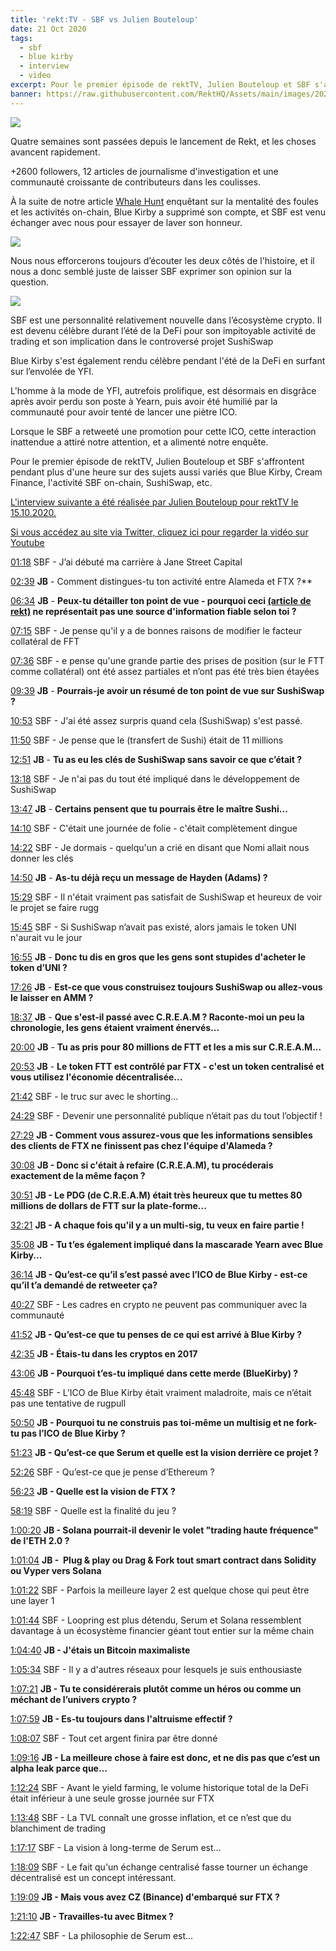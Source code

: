 ```yaml
---
title: 'rekt:TV - SBF vs Julien Bouteloup'
date: 21 Oct 2020
tags:
  - sbf
  - blue kirby
  - interview
  - video
excerpt: Pour le premier épisode de rektTV, Julien Bouteloup et SBF s'affrontent pendant plus d'une heure sur des sujets aussi variés que Blue Kirby, Cream Finance, l'activité SBF on-chain, SushiSwap, etc.
banner: https://raw.githubusercontent.com/RektHQ/Assets/main/images/2020/10/banner-6.png
---
```


![](https://raw.githubusercontent.com/RektHQ/Assets/main/images/2020/10/banner-6.png)

Quatre semaines sont passées depuis le lancement de Rekt, et les choses avancent rapidement.

+2600 followers, 12 articles de journalisme d'investigation et une communauté croissante de contributeurs dans les coulisses.

À la suite de notre article [Whale Hunt](/whale-hunt-sbf-blue-kirby/) enquêtant sur la mentalité des foules et les activités on-chain, Blue Kirby a supprimé son compte, et SBF est venu échanger avec nous pour essayer de laver son honneur.

![](https://lh5.googleusercontent.com/JL0Rydj-558_hm_RG9y2GDn9eE3fKN3mICnOJtORRJCu1n24PL8j0y82SKmCGsTLSBnlTjzjBYMFIMnTaCqPnsTH_VxkSdYRP06rMzijLnc53l9dMS9q7-_hrfVYB6YiaqdCtB6-)

Nous nous efforcerons toujours d’écouter les deux côtés de l'histoire, et il nous a donc semblé juste de laisser SBF exprimer son opinion sur la question.

![](https://lh5.googleusercontent.com/mswHcnSFc6fAO2athhZe-r9PTfr57SV6_lvvQMLR05f9enItaFEby0x65ZJ0uqWOc3_SV8VuPjtYdM5Ym_Dvdj7cPmvbQylvK0hxEpTEo0IP9C3x6VqiYvL2GqmY2kaod4TWJvTc)

SBF est une personnalité relativement nouvelle dans l’écosystème crypto. Il est devenu célèbre durant l’été de la DeFi pour son impitoyable activité de trading et son implication dans le controversé projet SushiSwap

Blue Kirby s'est également rendu célèbre pendant l'été de la DeFi en surfant sur l’envolée de YFI.

L'homme à la mode de YFI, autrefois prolifique, est désormais en disgrâce après avoir perdu son poste à Yearn, puis avoir été humilié par la communauté pour avoir tenté de lancer une piètre ICO.

Lorsque le SBF a retweeté une promotion pour cette ICO, cette interaction inattendue a attiré notre attention, et a alimenté notre enquête.

Pour le premier épisode de rektTV, Julien Bouteloup et SBF s'affrontent pendant plus d'une heure sur des sujets aussi variés que Blue Kirby, Cream Finance, l'activité SBF on-chain, SushiSwap, etc.


[L'interview suivante a été réalisée par Julien Bouteloup pour rektTV le 15.10.2020.](https://youtu.be/7mxSOWxRMC8)

[Si vous accédez au site via Twitter, cliquez ici pour regarder la vidéo sur Youtube](https://youtu.be/7mxSOWxRMC8)

[01:18](https://www.youtube.com/watch?v=7mxSOWxRMC8&t=78s) SBF - J’ai débuté ma carrière à Jane Street Capital

[02:39](https://www.youtube.com/watch?v=7mxSOWxRMC8&t=159s) **JB** - Comment distingues-tu ton activité entre Alameda et FTX ?**

[06:34](https://www.youtube.com/watch?v=7mxSOWxRMC8&t=394s) **JB** - **Peux-tu détailler ton point de vue - pourquoi ceci [(article de rekt)](/whale-hunt-sbf-blue-kirby/) ne représentait pas une source d'information fiable selon toi ?**

[07:15](https://www.youtube.com/watch?v=7mxSOWxRMC8&t=435s) SBF - Je pense qu'il y a de bonnes raisons de modifier le facteur collatéral de FFT

[07:36](https://www.youtube.com/watch?v=7mxSOWxRMC8&t=456s) SBF - e pense qu'une grande partie des prises de position (sur le FTT comme collatéral) ont été assez partiales et n’ont pas été très bien étayées

[09:39](https://www.youtube.com/watch?v=7mxSOWxRMC8&t=579s) **JB** - **Pourrais-je avoir un résumé de ton point de vue sur SushiSwap ?**

[10:53](https://www.youtube.com/watch?v=7mxSOWxRMC8&t=653s) SBF - J'ai été assez surpris quand cela (SushiSwap) s'est passé.

[11:50](https://www.youtube.com/watch?v=7mxSOWxRMC8&t=710s) SBF - Je pense que le (transfert de Sushi) était de 11 millions

[12:51](https://www.youtube.com/watch?v=7mxSOWxRMC8&t=771s) **JB** - **Tu as eu les clés de SushiSwap sans savoir ce que c’était ?**

[13:18](https://www.youtube.com/watch?v=7mxSOWxRMC8&t=798s) SBF - Je n'ai pas du tout été impliqué dans le développement de SushiSwap

[13:47](https://www.youtube.com/watch?v=7mxSOWxRMC8&t=827s) **JB** - **Certains pensent que tu pourrais être le maître Sushi...**

[14:10](https://www.youtube.com/watch?v=7mxSOWxRMC8&t=850s) SBF - C'était une journée de folie - c'était complètement dingue

[14:22](https://www.youtube.com/watch?v=7mxSOWxRMC8&t=862s) SBF - Je dormais - quelqu'un a crié en disant que Nomi allait nous donner les clés

[14:50](https://www.youtube.com/watch?v=7mxSOWxRMC8&t=890s) **JB** - **As-tu déjà reçu un message de Hayden (Adams) ?**

[15:29](https://www.youtube.com/watch?v=7mxSOWxRMC8&t=929s) SBF - Il n'était vraiment pas satisfait de SushiSwap et heureux de voir le projet se faire rugg

[15:45](https://www.youtube.com/watch?v=7mxSOWxRMC8&t=945s) SBF - Si SushiSwap n’avait pas existé, alors jamais le token UNI n'aurait vu le jour

[16:55](https://www.youtube.com/watch?v=7mxSOWxRMC8&t=1015s) **JB** - **Donc tu dis en gros que les gens sont stupides d'acheter le token d’UNI ?**

[17:26](https://www.youtube.com/watch?v=7mxSOWxRMC8&t=1046s) **JB** - **Est-ce que vous construisez toujours SushiSwap ou allez-vous le laisser en AMM ?**

[18:37](https://www.youtube.com/watch?v=7mxSOWxRMC8&t=1117s) **JB** - **Que s'est-il passé avec C.R.E.A.M ? Raconte-moi un peu la chronologie, les gens étaient vraiment énervés...**

[20:00](https://www.youtube.com/watch?v=7mxSOWxRMC8&t=1200s) **JB** - **Tu as pris pour 80 millions de FTT et les a mis sur C.R.E.A.M...**

[20:53](https://www.youtube.com/watch?v=7mxSOWxRMC8&t=1253s) **JB** - **Le token FTT est contrôlé par FTX - c'est un token centralisé et vous utilisez l'économie décentralisée...**

[21:42](https://www.youtube.com/watch?v=7mxSOWxRMC8&t=1302s) SBF - le truc sur avec le shorting...

[24:29](https://www.youtube.com/watch?v=7mxSOWxRMC8&t=1469s) SBF - Devenir une personnalité publique n’était pas du tout l’objectif !

[27:29](https://www.youtube.com/watch?v=7mxSOWxRMC8&t=1649s) **JB - Comment vous assurez-vous que les informations sensibles des clients de FTX ne finissent pas chez l'équipe d'Alameda ?**

[30:08](https://www.youtube.com/watch?v=7mxSOWxRMC8&t=1808s) **JB - Donc si c'était à refaire (C.R.E.A.M), tu procéderais exactement de la même façon ?**

[30:51](https://www.youtube.com/watch?v=7mxSOWxRMC8&t=1851s) **JB - Le PDG (de C.R.E.A.M) était très heureux que tu mettes 80 millions de dollars de FTT sur la plate-forme...**

[32:21](https://www.youtube.com/watch?v=7mxSOWxRMC8&t=1941s) **JB - A chaque fois qu'il y a un multi-sig, tu veux en faire partie !**

[35:08](https://www.youtube.com/watch?v=7mxSOWxRMC8&t=2108s) **JB - Tu t’es également impliqué dans la mascarade Yearn avec Blue Kirby...**

[36:14](https://www.youtube.com/watch?v=7mxSOWxRMC8&t=2174s) **JB - Qu’est-ce qu’il s’est passé avec l’ICO de Blue Kirby - est-ce qu’il t’a demandé de retweeter ça?**

[40:27](https://www.youtube.com/watch?v=7mxSOWxRMC8&t=2427s) SBF - Les cadres en crypto ne peuvent pas communiquer avec la communauté

[41:52](https://www.youtube.com/watch?v=7mxSOWxRMC8&t=2512s) **JB - Qu’est-ce que tu penses de ce qui est arrivé à Blue Kirby ?**

[42:35](https://www.youtube.com/watch?v=7mxSOWxRMC8&t=2555s) **JB - Étais-tu dans les cryptos en 2017**

[43:06](https://www.youtube.com/watch?v=7mxSOWxRMC8&t=2586s) **JB - Pourquoi t’es-tu impliqué dans cette merde (BlueKirby) ?**

[45:48](https://www.youtube.com/watch?v=7mxSOWxRMC8&t=2748s) SBF - L’ICO de Blue Kirby était vraiment maladroite, mais ce n’était pas une tentative de rugpull

[50:50](https://www.youtube.com/watch?v=7mxSOWxRMC8&t=3050s) **JB - Pourquoi tu ne construis pas toi-même un multisig et ne fork-tu pas l’ICO de Blue Kirby ?**

[51:23](https://www.youtube.com/watch?v=7mxSOWxRMC8&t=3083s) **JB - Qu’est-ce que Serum et quelle est la vision derrière ce projet ?**

[52:26](https://www.youtube.com/watch?v=7mxSOWxRMC8&t=3146s) SBF - Qu’est-ce que je pense d’Ethereum ?

[56:23](https://www.youtube.com/watch?v=7mxSOWxRMC8&t=3383s) **JB - Quelle est la vision de FTX ?**

[58:19](https://www.youtube.com/watch?v=7mxSOWxRMC8&t=3499s) SBF - Quelle est la finalité du jeu ?

[1:00:20](https://www.youtube.com/watch?v=7mxSOWxRMC8&t=3620s) **JB - Solana pourrait-il devenir le volet "trading haute fréquence" de l'ETH 2.0 ?**

[1:01:04](https://www.youtube.com/watch?v=7mxSOWxRMC8&t=3664s) **JB -  Plug & play ou Drag & Fork tout smart contract dans Solidity ou Vyper vers Solana**

[1:01:22](https://www.youtube.com/watch?v=7mxSOWxRMC8&t=3682s) SBF - Parfois la meilleure layer 2 est quelque chose qui peut être une layer 1

[1:01:44](https://www.youtube.com/watch?v=7mxSOWxRMC8&t=3704s) SBF - Loopring est plus détendu, Serum et Solana ressemblent davantage à un écosystème financier géant tout entier sur la même chain

[1:04:40](https://www.youtube.com/watch?v=7mxSOWxRMC8&t=3880s) **JB - J'étais un Bitcoin maximaliste**

[1:05:34](https://www.youtube.com/watch?v=7mxSOWxRMC8&t=3934s) SBF - Il y a d'autres réseaux pour lesquels je suis enthousiaste

[1:07:21](https://www.youtube.com/watch?v=7mxSOWxRMC8&t=4041s) **JB - Tu te considérerais plutôt comme un héros ou comme un méchant de l’univers crypto ?**

[1:07:59](https://www.youtube.com/watch?v=7mxSOWxRMC8&t=4079s) **JB - Es-tu toujours dans l'altruisme effectif ?**

[1:08:07](https://www.youtube.com/watch?v=7mxSOWxRMC8&t=4087s) SBF - Tout cet argent finira par être donné

[1:09:16](https://www.youtube.com/watch?v=7mxSOWxRMC8&t=4156s) **JB - La meilleure chose à faire est donc, et ne dis pas que c’est un alpha leak parce que…**

[1:12:24](https://www.youtube.com/watch?v=7mxSOWxRMC8&t=4344s) SBF - Avant le yield farming, le volume historique total de la DeFi était inférieur à une seule grosse journée sur FTX

[1:13:48](https://www.youtube.com/watch?v=7mxSOWxRMC8&t=4428s) SBF - La TVL connaît une grosse inflation, et ce n’est que du blanchiment de trading

[1:17:17](https://www.youtube.com/watch?v=7mxSOWxRMC8&t=4637s) SBF - La vision à long-terme de Serum est...

[1:18:09](https://www.youtube.com/watch?v=7mxSOWxRMC8&t=4689s) SBF - Le fait qu'un échange centralisé fasse tourner un échange décentralisé est un concept intéressant.

[1:19:09](https://www.youtube.com/watch?v=7mxSOWxRMC8&t=4749s) **JB - Mais vous avez CZ (Binance) d'embarqué sur FTX ?**

[1:21:10](https://www.youtube.com/watch?v=7mxSOWxRMC8&t=4870s) **JB - Travailles-tu avec Bitmex ?**

[1:22:47](https://www.youtube.com/watch?v=7mxSOWxRMC8&t=4967s) SBF - La philosophie de Serum est...
